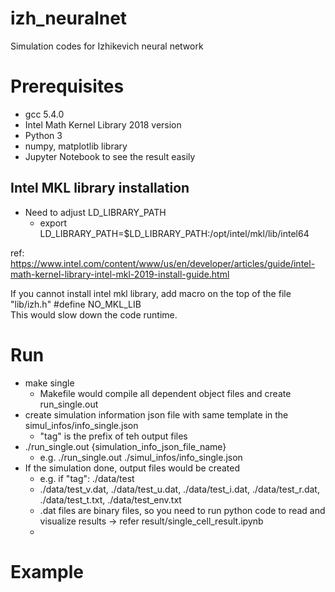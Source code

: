 # izh_neuralnet
Simulation codes for Izhikevich neural network 

# Prerequisites
* gcc 5.4.0  
* Intel Math Kernel Library 2018 version
* Python 3
* numpy, matplotlib library
* Jupyter Notebook to see the result easily

## Intel MKL library installation
* Need to adjust LD_LIBRARY_PATH
  * export LD_LIBRARY_PATH=$LD_LIBRARY_PATH:/opt/intel/mkl/lib/intel64

ref: https://www.intel.com/content/www/us/en/developer/articles/guide/intel-math-kernel-library-intel-mkl-2019-install-guide.html

If you cannot install intel mkl library, add macro on the top of the file "lib/izh.h" #define NO_MKL_LIB  
This would slow down the code runtime.

# Run
* make single  
  * Makefile would compile all dependent object files and create run_single.out
* create simulation information json file with same template in the simul_infos/info_single.json
  * "tag" is the prefix of teh output files
* ./run_single.out {simulation_info_json_file_name}
  * e.g. ./run_single.out ./simul_infos/info_single.json
* If the simulation done, output files would be created
  * e.g. if "tag": ./data/test
  * ./data/test_v.dat, ./data/test_u.dat, ./data/test_i.dat, ./data/test_r.dat, ./data/test_t.txt, ./data/test_env.txt
  * .dat files are binary files, so you need to run python code to read and visualize results -> refer result/single_cell_result.ipynb
  * 

# Example


